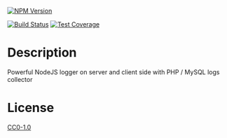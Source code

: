 <!-- Markdown Docs: -->
<!-- https://guides.github.com/features/mastering-markdown/#GitHub-flavored-markdown -->
<!-- https://daringfireball.net/projects/markdown/basics -->
<!-- https://daringfireball.net/projects/markdown/syntax -->

[![NPM Version][npm-image]][npm-url]
<!-- [![NPM Downloads][downloads-image]][downloads-url] -->
<!-- [![Node.js Version][node-version-image]][node-version-url] -->
[![Build Status][travis-image]][travis-url]
[![Test Coverage][coveralls-image]][coveralls-url]

# Description

Powerful NodeJS logger on server and client side with PHP / MySQL logs collector

# License

[CC0-1.0](LICENSE)

[npm-image]: https://img.shields.io/npm/v/@flemist/web-logger.svg
[npm-url]: https://npmjs.org/package/@flemist/web-logger
[node-version-image]: https://img.shields.io/node/v/@flemist/web-logger.svg
[node-version-url]: https://nodejs.org/en/download/
[travis-image]: https://travis-ci.org/NikolayMakhonin/web-logger.svg
[travis-url]: https://travis-ci.org/NikolayMakhonin/web-logger
[coveralls-image]: https://coveralls.io/repos/github/NikolayMakhonin/web-logger/badge.svg
[coveralls-url]: https://coveralls.io/github/NikolayMakhonin/web-logger
[downloads-image]: https://img.shields.io/npm/dm/@flemist/web-logger.svg
[downloads-url]: https://npmjs.org/package/@flemist/web-logger
[npm-url]: https://npmjs.org/package/@flemist/web-logger
